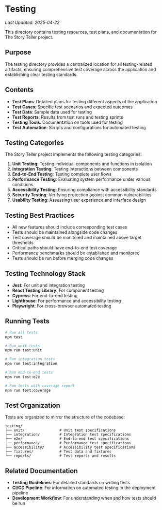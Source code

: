 # Testing

*Last Updated: 2025-04-22*

This directory contains testing resources, test plans, and documentation for The Story Teller project.

## Purpose

The testing directory provides a centralized location for all testing-related artifacts, ensuring comprehensive test coverage across the application and establishing clear testing standards.

## Contents

- **Test Plans**: Detailed plans for testing different aspects of the application
- **Test Cases**: Specific test scenarios and expected outcomes
- **Test Data**: Sample data used for testing
- **Test Reports**: Results from test runs and testing sprints
- **Testing Tools**: Documentation on tools used for testing
- **Test Automation**: Scripts and configurations for automated testing

## Testing Categories

The Story Teller project implements the following testing categories:

1. **Unit Testing**: Testing individual components and functions in isolation
2. **Integration Testing**: Testing interactions between components
3. **End-to-End Testing**: Testing complete user flows
4. **Performance Testing**: Evaluating system performance under various conditions
5. **Accessibility Testing**: Ensuring compliance with accessibility standards
6. **Security Testing**: Verifying protection against common vulnerabilities
7. **Usability Testing**: Assessing user experience and interface design

## Testing Best Practices

- All new features should include corresponding test cases
- Tests should be maintained alongside code changes
- Test coverage should be monitored and maintained above target thresholds
- Critical paths should have end-to-end test coverage
- Performance benchmarks should be established and monitored
- Tests should be run before merging code changes

## Testing Technology Stack

- **Jest**: For unit and integration testing
- **React Testing Library**: For component testing
- **Cypress**: For end-to-end testing
- **Lighthouse**: For performance and accessibility testing
- **Playwright**: For cross-browser automated testing

## Running Tests

```bash
# Run all tests
npm test

# Run unit tests
npm run test:unit

# Run integration tests
npm run test:integration

# Run end-to-end tests
npm run test:e2e

# Run tests with coverage report
npm run test:coverage
```

## Test Organization

Tests are organized to mirror the structure of the codebase:

```
testing/
├── unit/                # Unit test specifications
├── integration/         # Integration test specifications
├── e2e/                 # End-to-end test specifications
├── performance/         # Performance test specifications
├── accessibility/       # Accessibility test specifications
├── fixtures/            # Test data and fixtures
└── reports/             # Test reports and results
```

## Related Documentation

- **Testing Guidelines**: For detailed standards on writing tests
- **CI/CD Pipeline**: For information on automated testing in the deployment pipeline
- **Development Workflow**: For understanding when and how tests should be run